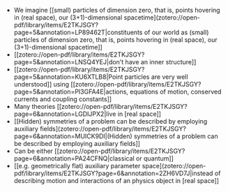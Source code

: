 * We imagine [[small) particles of dimension zero, that is, points hovering in (real space), our (3+1)-dimensional spacetime](zotero://open-pdf/library/items/E2TKJSGY?page=5&annotation=LP89462T|constituents of our world as (small) particles of dimension zero, that is, points hovering in (real space), our (3+1)-dimensional spacetime]] 
* [[zotero://open-pdf/library/items/E2TKJSGY?page=5&annotation=LNSQ4YEJ|don't have an inner structure]]
* [[zotero://open-pdf/library/items/E2TKJSGY?page=5&annotation=KU6XTLB8|Point particles are very well understood]] using [[zotero://open-pdf/library/items/E2TKJSGY?page=5&annotation=PI3GFA4E|actions, equations of motion, conserved currents and coupling constants]]
* Many theories [[zotero://open-pdf/library/items/E2TKJSGY?page=6&annotation=LGDIJPX2|live in [real space]]
* [[Hidden) symmetries of a problem can be described by employing auxiliary fields](zotero://open-pdf/library/items/E2TKJSGY?page=6&annotation=MUICK9DI|(Hidden) symmetries of a problem can be described by employing auxiliary fields]]
* Can be either [[zotero://open-pdf/library/items/E2TKJSGY?page=6&annotation=PA24CFNQ|classical or quantum]]
* [[e.g. geometrically flat) auxiliary parameter space](zotero://open-pdf/library/items/E2TKJSGY?page=6&annotation=2ZH6VD7J|instead of describing motion and interactions of an physics object in [real space]]
